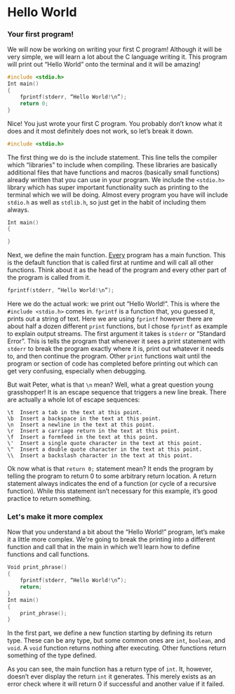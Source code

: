 # Hello World
### Your first program!

We will now be working on writing your first C program! Although it will be very simple, we will learn a lot about the C language writing it. This program will print out “Hello World” onto the terminal and it will be amazing!

```C
#include <stdio.h>
Int main()
{
    fprintf(stderr, “Hello World!\n”);
    return 0;
}
```
Nice! You just wrote your first C program. You probably don’t know what it does and it most definitely does not work, so let’s break it down.
```C
#include <stdio.h>
```
The first thing we do is the include statement. This line tells the compiler which “libraries” to include when compiling. These libraries are basically additional files that have functions and macros (basically small functions) already written that you can use in your program. We include the `<stdio.h>` library which has super important functionality such as printing to the terminal which we will be doing. Almost every program you have will include `stdio.h` as well as `stdlib.h`, so just get in the habit of including them always. 
```C
Int main() 
{

}
```
Next, we define the main function. [Every](null "well almost…") program has a main function. This is the default function that is called first at runtime and will call all other functions. Think about it as the head of the program and every other part of the program is called from it.
```C
fprintf(stderr, “Hello World!\n”);
```
Here we do the actual work: we print out “Hello World!”. This is where the `#include <stdio.h>` comes in. `fprintf` is a function that, you guessed it, prints out a string of text. Here we are using `fprintf` however there are about half a dozen different `print` functions, but I chose `fprintf` as example to explain output streams. The first argument it takes is `stderr` or “Standard Error”. This is tells the program that whenever it sees a print statement with `stderr` to break the program exactly where it is, print out whatever it needs to, and then continue the program. Other `print` functions wait until the program or section of code has completed before printing out which can get very confusing, especially when debugging. 

But wait Peter, what is that `\n` mean? Well, what a great question young grasshopper! It is an escape sequence that triggers a new line break. There are actually a whole lot of escape sequences:
```
\t  Insert a tab in the text at this point.
\b  Insert a backspace in the text at this point.
\n  Insert a newline in the text at this point.
\r  Insert a carriage return in the text at this point.
\f  Insert a formfeed in the text at this point.
\'  Insert a single quote character in the text at this point.
\"  Insert a double quote character in the text at this point.
\\  Insert a backslash character in the text at this point.
```
Ok now what is that `return 0;` statement mean? It ends the program by telling the program to return 0 to some arbitrary return location. A return statement always indicates the end of a function (or cycle of a recursive function). While this statement isn’t necessary for this example, it’s good practice to return something.


### Let's make it more complex

Now that you understand a bit about the “Hello World!” program, let’s make it a little more complex. We're going to break the printing into a different function and call that in the main in which we’ll learn how to define functions and call functions. 

```C
Void print_phrase()
{
    fprintf(stderr, “Hello World!\n”);
    return;
}
Int main()
{
    print_phrase();
}
```
In the first part, we define a new function starting by defining its return type. These can be any type, but some common ones are `int`, `boolean`, and `void`. A `void` function returns nothing after executing. Other functions return something of the type defined. 

As you can see, the main function has a return type of `int`. It, however, doesn’t ever display the return `int` it generates. This merely exists as an error check where it will return 0 if successful and another value if it failed. 


